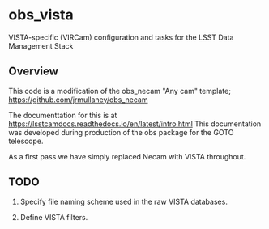 # obs_vista
VISTA-specific (VIRCam) configuration and tasks for the LSST Data Management Stack

## Overview

This code is a modification of the obs_necam "Any cam" template; https://github.com/jrmullaney/obs_necam

The documenttation for this is at https://lsstcamdocs.readthedocs.io/en/latest/intro.html This documentation was developed during production of the obs package for the GOTO telescope.

As a first pass we have simply replaced Necam with VISTA throughout.

## TODO

1. Specify file naming scheme used in the raw VISTA databases.

2. Define VISTA filters.
